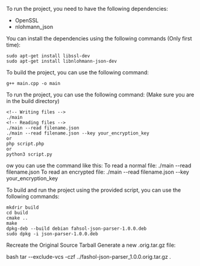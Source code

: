To run the project, you need to have the following dependencies:

- OpenSSL
- nlohmann_json

You can install the dependencies using the following commands (Only first time):

```
sudo apt-get install libssl-dev
sudo apt-get install libnlohmann-json-dev
```

To build the project, you can use the following command:

```
g++ main.cpp -o main
```

To run the project, you can use the following command: (Make sure you are in the build directory)

```
<!-- Writing files -->
./main
<!-- Reading files -->
./main --read filename.json
./main --read filename.json --key your_encryption_key
or
php script.php
or
python3 script.py
```

ow you can use the command like this:
To read a normal file: ./main --read filename.json
To read an encrypted file: ./main --read filename.json --key your_encryption_key

To build and run the project using the provided script, you can use the following commands:

```
mkdrir build
cd build
cmake ..
make
dpkg-deb --build debian fahsol-json-parser-1.0.0.deb
sudo dpkg -i json-parser-1.0.0.deb
```

Recreate the Original Source Tarball
Generate a new .orig.tar.gz file:

bash
tar --exclude-vcs -czf ../fashol-json-parser_1.0.0.orig.tar.gz .
